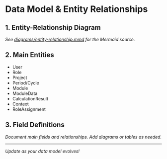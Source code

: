 # Data Model & Entity Relationships

## 1. Entity-Relationship Diagram

_See [diagrams/entity-relationship.mmd](./diagrams/entity-relationship.mmd) for the Mermaid source._

## 2. Main Entities

- User
- Role
- Project
- Period/Cycle
- Module
- ModuleData
- CalculationResult
- Context
- RoleAssignment

## 3. Field Definitions

_Document main fields and relationships. Add diagrams or tables as needed._

---

*Update as your data model evolves!*